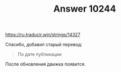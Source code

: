 ﻿---
title: "Answer 10244"
se.owner.user_id: 15479
se.owner.display_name: "Suvitruf says Reinstate Monica"
se.owner.link: "https://ru.meta.stackoverflow.com/users/15479/suvitruf-says-reinstate-monica"
se.answer_id: 10244
se.question_id: 10243
se.post_type: answer
se.score: 1
se.is_accepted: True
---
<p><a href="https://ru.traducir.win/strings/14327" rel="nofollow noreferrer">https://ru.traducir.win/strings/14327</a></p>

<p>Спасибо, добавил старый перевод:</p>

<blockquote>
  <p>По дате публикации</p>
</blockquote>

<p>После обновления движка появится.</p>
